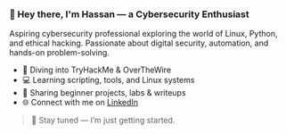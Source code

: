 ### 👋 Hey there, I'm Hassan — a Cybersecurity Enthusiast

Aspiring cybersecurity professional exploring the world of Linux, Python, and ethical hacking. Passionate about digital security, automation, and hands-on problem-solving.

- 🔐 Diving into TryHackMe & OverTheWire
- 💻 Learning scripting, tools, and Linux systems
- 🧠 Sharing beginner projects, labs & writeups
- 🌐 Connect with me on [LinkedIn](https://www.linkedin.com/in/hasanliaqat)

> 🚀 Stay tuned — I’m just getting started.
